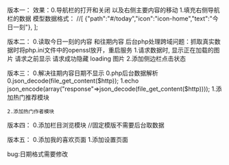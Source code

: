 版本一：
	效果：0.导航栏的打开和关闭 以及右侧主要内容的移动
		  1.填充右侧导航栏的数据
		  模型数据格式：
		  //[
				{"path":"#/today","icon":"icon-home","text":"今日一刻"},
			];

版本二：
	0.读取今日一刻的内容 和往期内容
		后台php处理跨域问题：抓取真实数据时将php.ini文件中的openssl放开，重启服务
	1.请求数据时, 显示正在加载的图片
		请求之前显示 请求成功隐藏 loading 图片
	2.添加侧边栏点击状态

版本三：
	0.解决往期内容日期不显示 
		0.php后台数据解析
			0.json_decode(file_get_content($http));
			1.echo json_encode(array("response"=>json_decode(file_get_content($http))));
	1.添加热门推荐模块
		
	2.添加热门作者模块

版本四：
	0.添加栏目浏览模块
	//固定模版不需要后台取数据

版本五：
	0.添加我的喜欢页面
	1.添加设置页面

bug:日期格式需要修改
	
